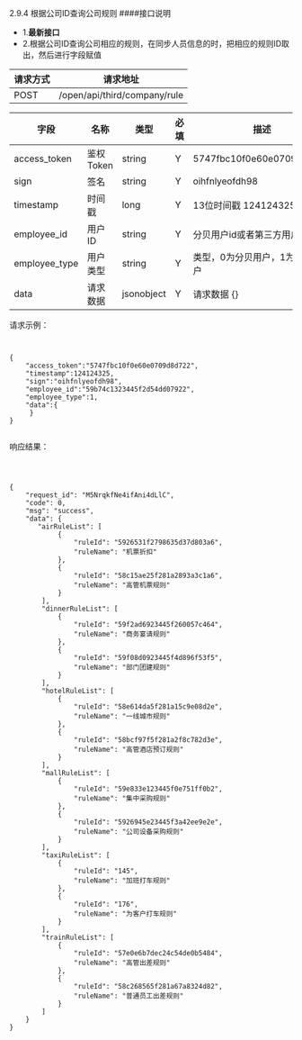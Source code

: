2.9.4 根据公司ID查询公司规则
####接口说明
- 1.**最新接口**
- 2.根据公司ID查询公司相应的规则，在同步人员信息的时，把相应的规则ID取出，然后进行字段赋值



| 请求方式 | 请求地址 |
| --- | --- |
| POST | /open/api/third/company/rule |

| 字段 | 名称 | 类型 | 必填 | 描述 |
| --- | --- | --- | --- | --- |
| access\_token | 鉴权Token | string | Y | 5747fbc10f0e60e0709d8d722 |
| sign | 签名 | string | Y | oihfnlyeofdh98 |
| timestamp | 时间戳 | long | Y | 13位时间戳  1241243250000 |
| employee\_id | 用户ID | string | Y | 分贝用户id或者第三方用户id |
| employee\_type | 用户类型 | string | Y |  类型，0为分贝用户，1为第三方用户 |
| data |  请求数据 | jsonobject | Y |请求数据  {}


请求示例：

```


{
    "access_token":"5747fbc10f0e60e0709d8d722",
    "timestamp":124124325,
    "sign":"oihfnlyeofdh98",
    "employee_id":"59b74c1323445f2d54dd07922",
    "employee_type":1,
    "data":{            
     }
}


```

响应结果：

```



{
    "request_id": "M5NrqkfNe4ifAni4dLlC",
    "code": 0,
    "msg": "success",
    "data": {
       "airRuleList": [
            {
                "ruleId": "5926531f2798635d37d803a6",
                "ruleName": "机票折扣"
            },
            {
                "ruleId": "58c15ae25f281a2893a3c1a6",
                "ruleName": "高管机票规则"
            }
        ],
        "dinnerRuleList": [
            {
                "ruleId": "59f2ad6923445f260057c464",
                "ruleName": "商务宴请规则"
            },
            {
                "ruleId": "59f08d0923445f4d896f53f5",
                "ruleName": "部门团建规则"
            }
        ],
        "hotelRuleList": [
            {
                "ruleId": "58e614da5f281a15c9e08d2e",
                "ruleName": "一线城市规则"
            },
            {
                "ruleId": "58bcf97f5f281a2f8c782d3e",
                "ruleName": "高管酒店预订规则"
            }
        ],
        "mallRuleList": [
            {
                "ruleId": "59e833e123445f0e751ff0b2",
                "ruleName": "集中采购规则"
            },
            {
                "ruleId": "5926945e23445f3a42ee9e2e",
                "ruleName": "公司设备采购规则"
            }
        ],
        "taxiRuleList": [
            {
                "ruleId": "145",
                "ruleName": "加班打车规则"
            },
            {
                "ruleId": "176",
                "ruleName": "为客户打车规则"
            }
        ],
        "trainRuleList": [
            {
                "ruleId": "57e0e6b7dec24c54de0b5484",
                "ruleName": "高管出差规则"
            },
            {
                "ruleId": "58c268565f281a67a8324d82",
                "ruleName": "普通员工出差规则"
            }
        ]
    }
}




```



